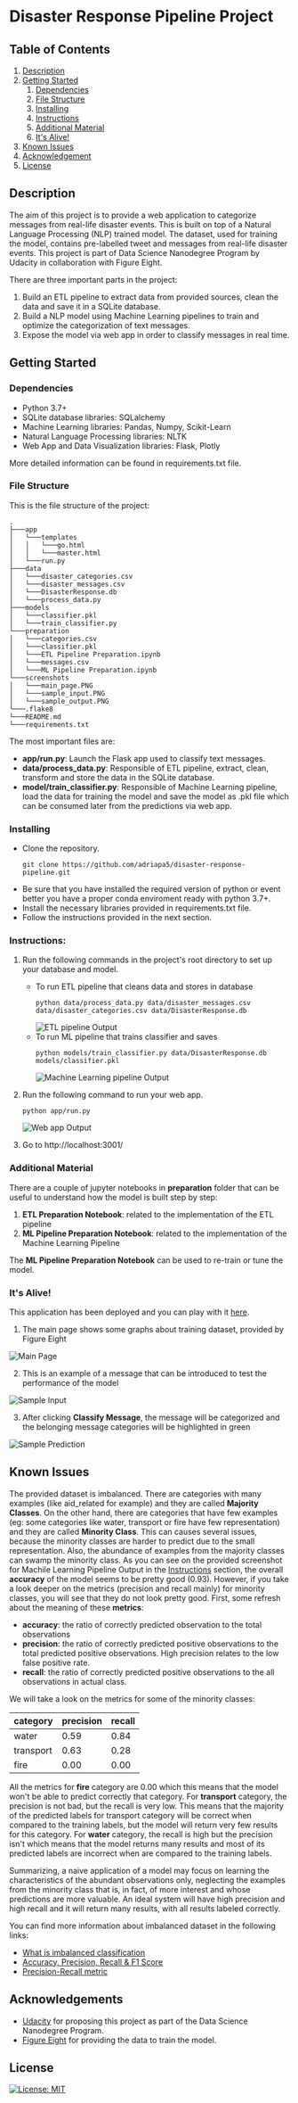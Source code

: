 # Disaster Response Pipeline Project

## Table of Contents
1. [Description](#description)
2. [Getting Started](#getting_started)
	1. [Dependencies](#dependencies)
	2. [File Structure](#file_structure)
	3. [Installing](#installation)
    4. [Instructions](#instructions)
	5. [Additional Material](#material)
    6. [It's Alive!](#production)
3. [Known Issues](#known-issues)
4. [Acknowledgement](#acknowledgement)
5. [License](#license)


<a name="description"></a>
## Description
The aim of this project is to provide a web application to categorize messages from real-life disaster events. This is built on top of a Natural Language Processing (NLP) trained model. The dataset, used for training the model, contains pre-labelled tweet and messages from real-life disaster events. 
This project is part of Data Science Nanodegree Program by Udacity in collaboration with Figure Eight.

There are three important parts in the project:
1. Build an ETL pipeline to extract data from provided sources, clean the data and save it in a SQLite database.
2. Build a NLP model using Machine Learning pipelines to train and optimize the categorization of text messages.
3. Expose the model via web app in order to classify messages in real time.

<a name="getting_started"></a>
## Getting Started
<a name="dependencies"></a>
### Dependencies
* Python 3.7+
* SQLite database libraries: SQLalchemy
* Machine Learning libraries: Pandas, Numpy, Scikit-Learn
* Natural Language Processing libraries: NLTK
* Web App and Data Visualization libraries: Flask, Plotly

More detailed information can be found in requirements.txt file.
<a name="file_structure"></a>
### File Structure
This is the file structure of the project:
```
.
├───app
│   └───templates
│   │   └───go.html
│   │   └───master.html
│   └───run.py
├───data
│   └───disaster_categories.csv
│   └───disaster_messages.csv
│   └───DisasterResponse.db
│   └───process_data.py
├───models
│   └───classifier.pkl
│   └───train_classifier.py
└───preparation
│   └───categories.csv
│   └───classifier.pkl
│   └───ETL Pipeline Preparation.ipynb
│   └───messages.csv
│   └───ML Pipeline Preparation.ipynb
└───screenshots
│   └───main_page.PNG
│   └───sample_input.PNG
│   └───sample_output.PNG
└───.flake8
└───README.md
└───requirements.txt
```

The most important files are:
* **app/run.py**: Launch the Flask app used to classify text messages.
* **data/process_data.py**: Responsible of ETL pipeline, extract, clean, transform and store the data in the SQLite database.
* **model/train_classifier.py**: Responsible of Machine Learning pipeline, load the data for training the model and save the model as .pkl file which can be consumed later from the predictions via web app.

<a name="installation"></a>
### Installing
* Clone the repository.
    ```
    git clone https://github.com/adriapa5/disaster-response-pipeline.git
    ```
* Be sure that you have installed the required version of python or event better you have a proper conda enviroment ready with python 3.7+.
* Install the necessary libraries provided in requirements.txt file.
* Follow the instructions provided in the next section.

<a name="instructions"></a>
### Instructions:
1. Run the following commands in the project's root directory to set up your database and model.

    - To run ETL pipeline that cleans data and stores in database
        ```
        python data/process_data.py data/disaster_messages.csv data/disaster_categories.csv data/DisasterResponse.db
        ```
        ![ETL pipeline Output](screenshots/etl_sample_output.PNG)
    - To run ML pipeline that trains classifier and saves
        ```
        python models/train_classifier.py data/DisasterResponse.db models/classifier.pkl
        ```
        ![Machine Learning pipeline Output](screenshots/ml_sample_output.PNG)

2. Run the following command to run your web app.
   ```
   python app/run.py
   ```
   ![Web app Output](screenshots/web_sample_output.PNG)
3. Go to http://localhost:3001/

<a name="material"></a>
### Additional Material

There are a couple of jupyter notebooks in **preparation** folder that can be useful to understand how the model is built step by step:
1. **ETL Preparation Notebook**: related to the implementation of the ETL pipeline
2. **ML Pipeline Preparation Notebook**: related to the implementation of the Machine Learning Pipeline

The **ML Pipeline Preparation Notebook** can be used to re-train or tune the model.

<a name="production"></a>
### It's Alive!

This application has been deployed and you can play with it [here](https://disaster-response-pipeline-zkxgj.ondigitalocean.app/).

1. The main page shows some graphs about training dataset, provided by Figure Eight

![Main Page](screenshots/main_page.PNG)

2. This is an example of a message that can be introduced to test the performance of the model

![Sample Input](screenshots/sample_input.PNG)

3. After clicking **Classify Message**, the message will be categorized and the belonging message categories will be highlighted in green

![Sample Prediction](screenshots/sample_output.PNG)

<a name="known_issues"></a>
## Known Issues
The provided dataset is imbalanced. There are categories with many examples (like aid_related for example) and they are called **Majority Classes**. On the other hand, there are categories that have few examples (eg: some categories like water, transport or fire have few representation) and they are called **Minority Class**. 
This can causes several issues, because the minority classes are harder to predict due to the small representation. Also, the abundance of examples from the majority classes can swamp the minority class.
As you can see on the provided screenshot for Machile Learning Pipeline Output in the [Instructions](#instructions) section, the overall **accuracy** of the model seems to be pretty good (0.93). However, if you take a look deeper on the metrics (precision and recall mainly) for minority classes, you will see that they do not look pretty good. First, some refresh about the meaning of these **metrics**:

* **accuracy**: the ratio of correctly predicted observation to the total observations
* **precision**: the ratio of correctly predicted positive observations to the total predicted positive observations. High precision relates to the low false positive rate.
* **recall**: the ratio of correctly predicted positive observations to the all observations in actual class.

We will take a look on the metrics for some of the minority classes:

category|precision|recall
-------- | ---- | ----
water|0.59|0.84|
transport|0.63|0.28
fire|0.00|0.00

All the metrics for **fire** category are 0.00 which this means that the model won't be able to predict correctly that category. 
For **transport** category, the precision is not bad, but the recall is very low. This means that the majority of the predicted labels for transport category will be correct when compared to the training labels, but the model will return very few results for this category. 
For **water** category, the recall is high but the precision isn't which means that the model returns many results and most of its predicted labels are incorrect when are compared to the training labels.

Summarizing, a naive application of a model may focus on learning the characteristics of the abundant observations only, neglecting the examples from the minority class that is, in fact, of more interest and whose predictions are more valuable. An ideal system will have high precision and high recall and it will return many results, with all results labeled correctly.

You can find more information about imbalanced dataset in the following links:
* [What is imbalanced classification](https://machinelearningmastery.com/what-is-imbalanced-classification/)
* [Accuracy, Precision, Recall & F1 Score](https://blog.exsilio.com/all/accuracy-precision-recall-f1-score-interpretation-of-performance-measures/)
* [Precision-Recall metric](https://scikit-learn.org/stable/auto_examples/model_selection/plot_precision_recall.html)

<a name="acknowledgements"></a>
## Acknowledgements
* [Udacity](https://www.udacity.com/) for proposing this project as part of the Data Science Nanodegree Program.
* [Figure Eight](https://www.figure-eight.com/) for providing the data to train the model.
<a name="license"></a>
## License
[![License: MIT](https://img.shields.io/badge/License-MIT-yellow.svg)](https://opensource.org/licenses/MIT)
